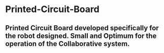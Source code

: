 # Printed-Circuit-Board
## Printed Circuit Board developed specifically for the robot designed. Small and Optimum for the operation of the Collaborative system.

